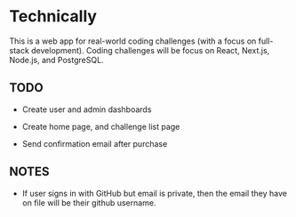 # Technically

This is a web app for real-world coding challenges (with a focus on full-stack development). Coding challenges will be focus on React, Next.js, Node.js, and PostgreSQL.

## TODO

- Create user and admin dashboards
- Create home page, and challenge list page

- Send confirmation email after purchase

## NOTES

- If user signs in with GitHub but email is private, then the email they have on file will be their github username.
